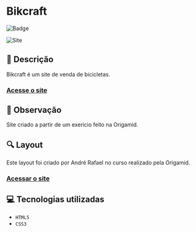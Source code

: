 # Bikcraft
![Badge](http://img.shields.io/static/v1?label=STATUS&message=CONCLUIDO&color=GREEN&style=for-the-badge)   

<img src="https://github.com/luizfelipe9627/bikcraft/blob/master/assets/videos/bikcraft.gif" alt="Site">


## 📄 Descrição
Bikcraft é um site de venda de bicicletas.

### <a href="https://luizfelipe9627.github.io/bikcraft">Acesse o site</a>

## 📑 Observação
Site criado a partir de um exericio feito na Origamid.

## 🔍 Layout 
Este layout foi criado por André Rafael no curso realizado pela Origamid.

### <a href="https://www.origamid.com/">Acessar o site</a>

## 💻 Tecnologias utilizadas

- ``HTML5``
- ``CSS3``
